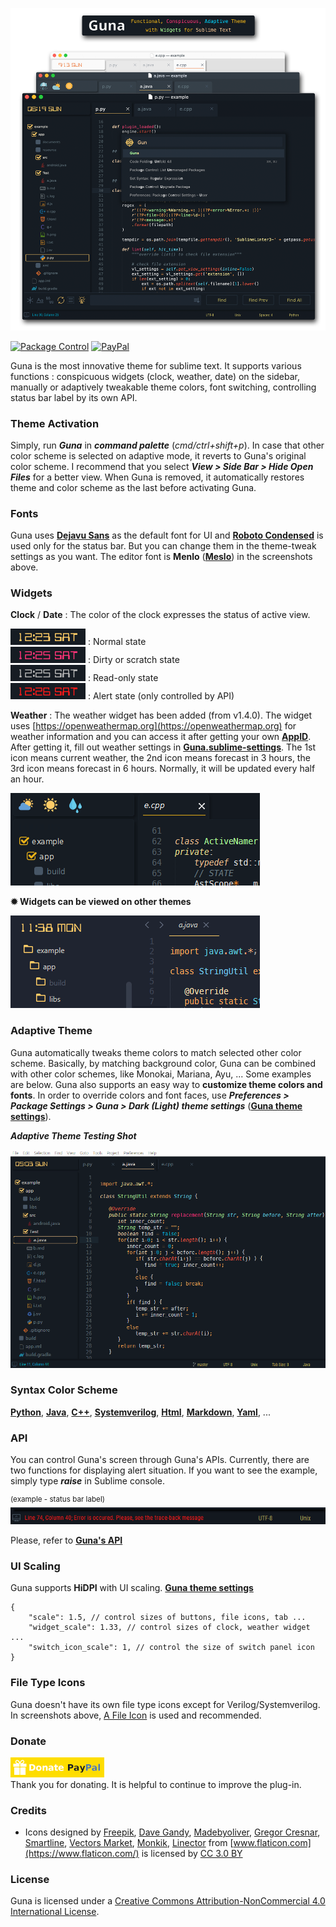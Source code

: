 [![Image of Guna][S1]][S1]

[![Package Control](https://img.shields.io/packagecontrol/dt/Guna?logo=github&color=FF1919)][GUNA]
[![PayPal](https://img.shields.io/badge/paypal-donate-blue.svg)][PM]

Guna is the most innovative theme for sublime text. It supports various functions : conspicuous widgets (clock, weather, date) on the sidebar, manually or adaptively tweakable theme colors, font switching, controlling status bar label by its own API.

### Theme Activation

Simply, run __*Guna*__ in __*command palette*__ (*cmd/ctrl+shift+p*). In case that other color scheme is selected on adaptive mode, it reverts to Guna's original color scheme. I recommend that you select __*View > Side Bar > Hide Open Files*__ for a better view. When Guna is removed, it automatically restores theme and color scheme as the last before activating Guna.

### Fonts

Guna uses [__Dejavu Sans__][L1] as the default font for UI and [__Roboto Condensed__][L2] is used only for the status bar. But you can change them in the theme-tweak settings as you want. The editor font is __Menlo__ ([__Meslo__][L5]) in the screenshots above.

### Widgets

__Clock__ / __Date__ : The color of the clock expresses the status of active view.

![Image of Guna](https://raw.githubusercontent.com/poucotm/Links/master/image/Guna/guna-status-normal.png) : Normal state  
![Image of Guna](https://raw.githubusercontent.com/poucotm/Links/master/image/Guna/guna-status-dirty.png) : Dirty or scratch state  
![Image of Guna](https://raw.githubusercontent.com/poucotm/Links/master/image/Guna/guna-status-reado.png) : Read-only state  
![Image of Guna](https://raw.githubusercontent.com/poucotm/Links/master/image/Guna/guna-status-alert.png) : Alert state (only controlled by API)  

__Weather__ : The weather widget has been added (from v1.4.0). The widget uses [https://openweathermap.org](https://openweathermap.org) for weather information and you can access it after getting your own [__AppID__](http://openweathermap.org/appid). After getting it, fill out weather settings in [__Guna.sublime-settings__][L6]. The 1st icon means current weather, the 2nd icon means forecast in 3 hours, the 3rd icon means forecast in 6 hours. Normally, it will be updated every half an hour.

![Image of Guna](https://raw.githubusercontent.com/poucotm/Links/master/image/Guna/guna-weather.png)

__✹ Widgets can be viewed on other themes__

![Image of Guna](https://raw.githubusercontent.com/poucotm/Links/master/image/Guna/guna-widget-ayu.png)

### Adaptive Theme

Guna automatically tweaks theme colors to match selected other color scheme. Basically, by matching background color, Guna can be combined with other color schemes, like Monokai, Mariana, Ayu, ... Some examples are below. Guna also supports an easy way to __customize theme colors and fonts__. In order to override colors and font faces, use __*Preferences > Package Settings > Guna > Dark (Light) theme settings*__ ([__Guna theme settings__][L11]).

__*Adaptive Theme Testing Shot*__

[![Image of Guna][S5]][S5]

### Syntax Color Scheme

[__Python__][L12], [__Java__][L13], [__C++__][L14], [__Systemverilog__][L15], [__Html__][L16], [__Markdown__][L17], [__Yaml__][L18], ...

### API

You can control Guna's screen through Guna's APIs.
Currently, there are two functions for displaying alert situation.
If you want to see the example, simply type __*raise*__ in Sublime console.

<sup>(example - status bar label)</sup>  
![Image of Guna](https://raw.githubusercontent.com/poucotm/Links/master/image/Guna/guna-alert-0.png)

Please, refer to [__Guna's API__][L10]

### UI Scaling

Guna supports __HiDPI__ with UI scaling. [__Guna theme settings__][L11]

```
{
	"scale": 1.5, // control sizes of buttons, file icons, tab ...
	"widget_scale": 1.33, // control sizes of clock, weather widget ...
	"switch_icon_scale": 1, // control the size of switch panel icon
}
```

### File Type Icons

Guna doesn't have its own file type icons except for Verilog/Systemverilog.
In screenshots above, [A File Icon][L7] is used and recommended.

### Donate

[![Doate Image](https://raw.githubusercontent.com/poucotm/Links/master/image/PayPal/donate-paypal.png)][PM]  
Thank you for donating. It is helpful to continue to improve the plug-in.

### Credits

- Icons designed by [Freepik](http://www.freepik.com/), [Dave Gandy](https://www.flaticon.com/authors/dave-gandy), [Madebyoliver](https://www.flaticon.com/authors/madebyoliver), [Gregor Cresnar](https://www.flaticon.com/authors/gregor-cresnar), [Smartline](https://www.flaticon.com/authors/smartline), [Vectors Market](https://www.flaticon.com/authors/vectors-market), [Monkik](https://www.flaticon.com/kr/authors/monkik), [Linector](https://www.flaticon.com/authors/Linector) from [www.flaticon.com](https://www.flaticon.com/)  is licensed by [CC 3.0 BY](http://creativecommons.org/licenses/by/3.0/)

### License

Guna is licensed under a [Creative Commons Attribution-NonCommercial 4.0 International License](https://creativecommons.org/licenses/by-nc/4.0/).

[S1]:https://raw.githubusercontent.com/poucotm/Links/master/image/Guna/guna-screenshot.png "enlarge"
[S4]:https://raw.githubusercontent.com/poucotm/Links/master/image/Guna/guna-screenshot-4.png "enlarge"
[S5]:https://raw.githubusercontent.com/poucotm/Links/master/image/Guna/guna-adaptive.gif "enlarge"
[L1]:https://dejavu-fonts.github.io/ "Dejavu Sans"
[L2]:https://fonts.google.com/specimen/Roboto "Roboto Family"
[L3]:https://fonts.google.com/specimen/Source+Sans+Pro "Source Sans Pro"
[L4]:https://fonts.google.com/specimen/Open+Sans "Open Sans"
[L5]:https://github.com/andreberg/Meslo-Font "Meslo"
[L6]:https://github.com/poucotm/Guna/blob/master/Guna.sublime-settings "Guna Settings"
[L7]:https://packagecontrol.io/packages/A%20File%20Icon "A File Icon"
[L8]:https://packagecontrol.io/packages/SublimeLinter "SublimeLinter"
[L9]:https://github.com/poucotm/Guna/blob/master/themes/preset/theme-settings.md
[L10]:https://github.com/poucotm/Guna/blob/master/README-API.md "Guna API"
[L11]:https://github.com/poucotm/Guna/blob/master/themes/preset/Guna-dark.sublime-settings "Guna Dark(Light) theme Settings"
[L12]:https://raw.githubusercontent.com/poucotm/Links/master/image/Guna/python.png
[L13]:https://raw.githubusercontent.com/poucotm/Links/master/image/Guna/java.png
[L14]:https://raw.githubusercontent.com/poucotm/Links/master/image/Guna/cpp.png
[L15]:https://raw.githubusercontent.com/poucotm/Links/master/image/Guna/systemverilog.png
[L16]:https://raw.githubusercontent.com/poucotm/Links/master/image/Guna/html.png
[L17]:https://raw.githubusercontent.com/poucotm/Links/master/image/Guna/markdown.png
[L18]:https://raw.githubusercontent.com/poucotm/Links/master/image/Guna/yaml.png
[PP]:https://www.paypal.com/cgi-bin/webscr?cmd=_s-xclick&hosted_button_id=89YVNDSC7DZHQ "PayPal"
[PM]:https://www.paypal.me/poucotm/1.0 "PayPal"
[GUNA]:https://packagecontrol.io/packages/Guna "Guna"
